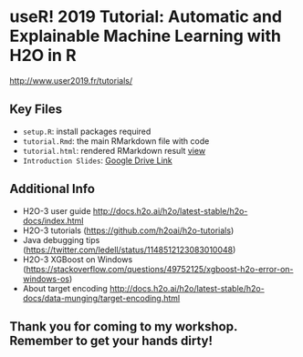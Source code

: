 # useR! 2019 Tutorial: Automatic and Explainable Machine Learning with H2O in R 

http://www.user2019.fr/tutorials/

## Key Files

- `setup.R`: install packages required
- `tutorial.Rmd`: the main RMarkdown file with code
- `tutorial.html`: rendered RMarkdown result [view](https://nbviewer.jupyter.org/github/woobe/useR2019_h2o_tutorial/blob/master/tutorial.html)
- `Introduction Slides`: [Google Drive Link](https://drive.google.com/file/d/1evXrshE4GDZT-z0c_LTYEm9Dkl4mRKn-/view?usp=sharing)


## Additional Info

- H2O-3 user guide http://docs.h2o.ai/h2o/latest-stable/h2o-docs/index.html 
- H2O-3 tutorials (https://github.com/h2oai/h2o-tutorials)
- Java debugging tips (https://twitter.com/ledell/status/1148512123083010048)
- H2O-3 XGBoost on Windows (https://stackoverflow.com/questions/49752125/xgboost-h2o-error-on-windows-os)
- About target encoding http://docs.h2o.ai/h2o/latest-stable/h2o-docs/data-munging/target-encoding.html

## Thank you for coming to my workshop. Remember to get your hands dirty!
